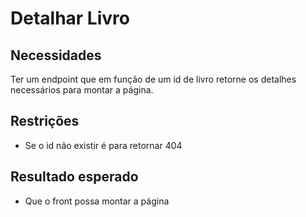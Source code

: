 # Detalhar Livro

## Necessidades
Ter um endpoint que em função de um id de livro retorne os detalhes necessários para montar a página.

## Restrições
- Se o id não existir é para retornar 404

## Resultado esperado
- Que o front possa montar a página